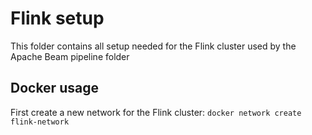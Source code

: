 # Flink setup
This folder contains all setup needed for the Flink cluster used by the Apache Beam pipeline folder
## Docker usage
First create a new network for the Flink cluster: `docker network create flink-network`